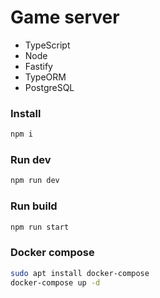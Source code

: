 # Game server

- TypeScript
- Node
- Fastify
- TypeORM
- PostgreSQL

### Install

```bash
npm i
```

### Run dev

```bash
npm run dev
```

### Run build

```bash
npm run start
```

### Docker compose

```bash
sudo apt install docker-compose
docker-compose up -d
```
